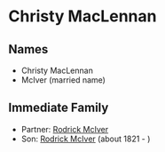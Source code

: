﻿---
layout: person
subject_key: i8610974
permalink: /people/i8610974
---

# Christy MacLennan

## Names

* Christy MacLennan
* McIver (married name)

## Immediate Family

* Partner: [Rodrick McIver](./@53638178@-rodrick-mciver-b-d.md)
* Son: [Rodrick McIver](./@91038040@-rodrick-mciver-b1821-d.md) (about 1821 - )

